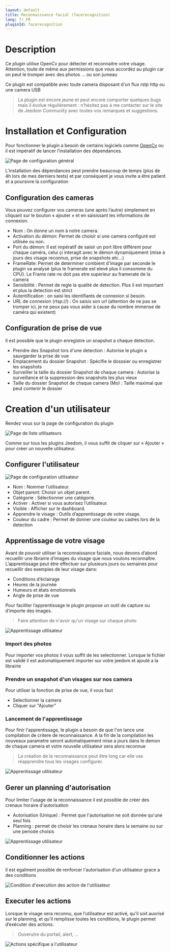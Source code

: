 ```yaml
---
layout: default
title: Reconnaissance facial (facerecognition)
lang: fr_FR
pluginId: facerecognition
---
```


Description
==========
Ce plugin utilise OpenCv pour détecter et reconnaitre votre visage. Attention, toute de même aux permissions que vous accordez au plugin car on peut le tromper avec des photos … ou son jumeau

Ce plugin est compatible avec toute camera disposant d'un flux rstp http ou une camera USB

> Le plugin est encore jeune et peut encore comporter quelques bugs mais il évolue régulièrement : n’hésitez pas à me contacter sur le site de Jeedom Community avec toutes vos remarques et suggestions.

Installation et Configuration
=============================

Pour fonctionner le plugin a besoin de certains logiciels comme [OpenCv](https://github.com/opencv/opencv/wiki) ou il est impératif de lancer l’installation des dépendances.

![Page de configuration général](../images/ConfigurationGeneral.jpg)

L’installation des dépendances peut prendre beaucoup de temps (plus de 4h lors de mes derniers tests) et par conséquent je vous invite a être patient et a poursivre la configuration

Configuration des cameras
------------------------
Vous pouvez configurer vos cameras (une après l’autre) simplement en cliquant sur le bouton « ajouter » et en saisissant les informations de connexion.

* Nom : On donne un nom à notre camera.
* Activation du démon: Permet de choisir si une camera configuré est utilisée ou non.
* Port du démon: Il est impératif de saisir un port libre différent pour chaque caméra, celui çi interagit avec le démon dynamiquement (mise à jours des visage reconnus, prise de snapshots etc…)
* FrameRate: Permet de determiner combient d'image par seconde le plugin va analysé (plus le framerate est elevé plus il consomme du CPU). Le Frame rate ne doit pas etre superieur au framerate de la camera
* Sensibilité : Permet de regle la qualité de detection. Plus il est important et plus la detection est strict
* Autentification : on saisi les identifiants de connexion si besoin.
* URL de connexion (rtsp://) : On saisis son url (attention de ne pas se tromper ici, je ne peux pas vous aider à cause du nombre immense de caméra qui existent)

Configuration de prise de vue
-----------------------------

Il est possible que le plugin enregistre un snapshot a chaque detection.
* Prendre des Snapshot lors d'une detection : Autorise le plugin a sauvgarder la prise de vue
* Emplacement du dossier Snapshot : Spécifie le dosssier ou enregistrer les snapshots
* Surveiller la taille du dossier Snapshot de chaque camera : Autorise la surveillance et la suppression des snapshots les plus vieux
* Taille du dossier Snapshot de chaque camera (Mo) : Taille maximal que peut contenir le dossier

Creation d'un utilisateur
=========================

Rendez vous sur la page de configuration du plugin

![Page de liste utilisateurs](../images/ListeUtilisateurs.jpg)

Comme sur tous les plugins Jeedom, il vous suffit de cliquer sur « Ajouter » pour créer un nouvelle utilisateur.

Configurer l'utilisateur
-----------------------

![Page de configuration utilisateur](../images/ConfigurationUtilisateur.jpg)

* Nom : Nommer l’utilisateur.
* Objet parent: Choisir un objet parent.
* Catégorie : Sélectionner une catégorie.
* Activer : Activer si vous autorisez l’utilisateur.
* Visible : Afficher sur le dashboard.
* Apprendre le visage : Outils d’apprentissage de votre visage.
* Couleur du cadre : Permet de donner une couleur au cadres lors de la detection

Apprentissage de votre visage
-----------------------------

Avant de pouvoir utiliser la reconnaissance faciale, nous devons d’abord recueillir une librairie d’images du visage que nous voulons reconnaître. L’apprentissage peut être effectuer sur plusieurs jours ou semaines pour recueillir des exemples de leur visage dans:

* Conditions d’éclairage
* Heures de la journée
* Humeurs et états émotionnels
* Angle de prise de vue

Pour faciliter l’apprentissage le plugin propose un outil de capture ou d’importe des images.

> Faire attention de n'avoir qu'un visage sur chaque photo

![Apprentissage utilisateur](../images/facerecognition_screenshot_ApprentissageUtilisateur.jpg)

### Import des photos

Pour importer vos photos il vous suffit de les selectionner.
Lorsque le fichier est validé il est automatiquement importer sur votre jeedom et ajouté a la librairie

### Prendre un snapshot d'un visages sur nos camera

Pour utiliser la fonction de prise de vue, il vous faut

* Selectionner la camera
* Cliquer sur "Ajouter"

### Lancement de l'apprentissage

Pour finir l'apprentissage, le plugin a besoin de que l'on lance une compilation de critere de reconnaissance.
A la fin de la compilation les nouveaux parametre seront automatiquement mise a jours dans le demon de chaque camera et votre nouvelle utilisateur sera alors reconnue

> La création de la reconnaissance peut être long car elle vas réapprendre tous les visages configurer.

![Apprentissage utilisateur](https://www.pyimagesearch.com/wp-content/uploads/2018/06/pi_face_recognition_dataset.jpg)

Gerer un planning d'autorisation
---------------------------------

Pour limiter l'usage de la reconnaissance il est possible de créer des crenaux horaire d'autorisation

* Autorisation (Unique) : Permet que l'autorisation ne soit donnée qu'une seul fois
* Planning : permet de choisir les crenaux horaire dans la semaine ou sur une periode choisis

![Apprentissage utilisateur](../images/facerecognition_screenshot_Planning.jpg)

Conditionner les actions
------------------------

Il est egalment possible de renforcer l'autorisation d'un utilisateur grace a des conditions

![Condition d'execution des action de l'utilisateur](../images/ConfigurationConditions.jpg)

Executer les actions
--------------------

Lorsque le visage sera reconnu, que l’utilisateur est activé, qu'il soit auorisé sur le planning, et qu'il remplisse toutes les conditions, le plugin permet d’exécuter des actions.

> Ouverutre du portail, alert, ...

![Actions spécifique a l'utilisateur](../images/ConfigurationActions.jpg)
